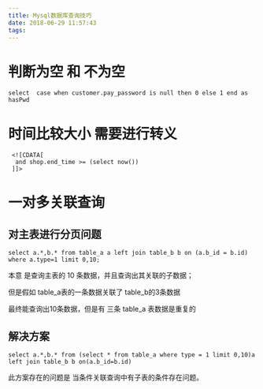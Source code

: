 ```yaml
---
title: Mysql数据库查询技巧
date: 2018-06-29 11:57:43
tags:
---
```



# 判断为空 和 不为空
```mysql
select  case when customer.pay_password is null then 0 else 1 end as hasPwd
```

# 时间比较大小 需要进行转义
```mysql
 <![CDATA[
  and shop.end_time >= (select now())
 ]]>
```

# 一对多关联查询
## 对主表进行分页问题
```mysql
select a.*,b.* from table_a a left join table_b b on (a.b_id = b.id) where a.type=1 limit 0,10;
```
本意 是查询主表的 10 条数据，并且查询出其关联的子数据；

但是假如 table_a表的一条数据关联了 table_b的3条数据

最终能查询出10条数据，但是有 三条 table_a 表数据是重复的

## 解决方案
```mysql
select a.*,b.* from (select * from table_a where type = 1 limit 0,10)a left join table_b b on(a.b_id=b.id)
```
此方案存在的问题是 当条件关联查询中有子表的条件存在问题。